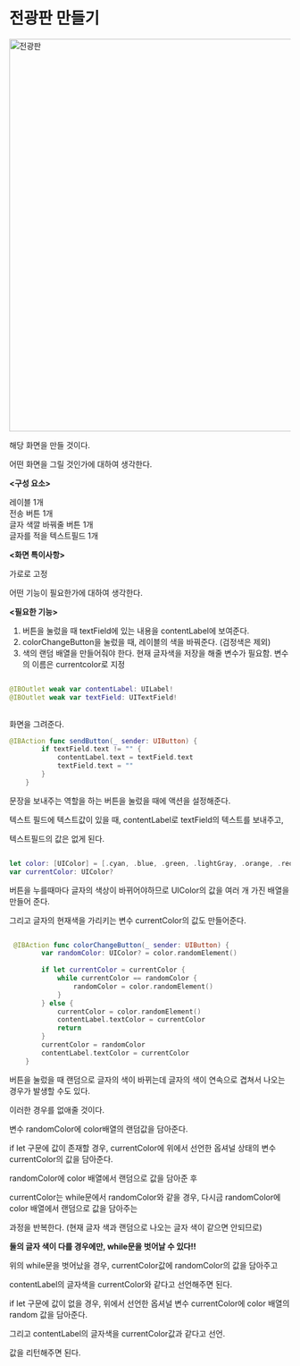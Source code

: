 전광판 만들기 
===

<img width="702" alt="전광판" src="https://user-images.githubusercontent.com/99719661/201527326-1d40c335-cbb1-4ec5-8ceb-3e931866e6bd.png">

해당 화면을 만들 것이다.     

어떤 화면을 그릴 것인가에 대하여 생각한다.     

**<구성 요소>**
    
레이블 1개   
전송 버튼 1개   
글자 색깔 바꿔줄 버튼 1개   
글자를 적을 텍스트필드 1개

**<화면 특이사항>**    

가로로 고정    

어떤 기능이 필요한가에 대하여 생각한다.    

**<필요한 기능>**   

1. 버튼을 눌렀을 때 textField에 있는 내용을 contentLabel에 보여준다.    
2. colorChangeButton을 눌렀을 때, 레이블의 색을 바꿔준다. (검정색은 제외)           
3. 색의 랜덤 배열을 만들어줘야 한다. 현재 글자색을 저장을 해줄 변수가 필요함. 변수의 이름은 currentcolor로 지정     

```swift

@IBOutlet weak var contentLabel: UILabel!     
@IBOutlet weak var textField: UITextField!    
    
```
화면을 그려준다.   

```swift
@IBAction func sendButton(_ sender: UIButton) {
        if textField.text != "" {
            contentLabel.text = textField.text
            textField.text = ""
        }
    }
```

문장을 보내주는 역할을 하는 버튼을 눌렀을 때에 액션을 설정해준다.   

텍스트 필드에 텍스트값이 있을 때, contentLabel로 textField의 텍스트를 보내주고,   

텍스트필드의 값은 없게 된다.   

```swift

let color: [UIColor] = [.cyan, .blue, .green, .lightGray, .orange, .red, .yellow, .magenta]
var currentColor: UIColor?

```
버튼을 누를때마다 글자의 색상이 바뀌어야하므로 UIColor의 값을 여러 개 가진 배열을 만들어 준다.   

그리고 글자의 현재색을 가리키는 변수 currentColor의 값도 만들어준다.   

```swift

 @IBAction func colorChangeButton(_ sender: UIButton) {
        var randomColor: UIColor? = color.randomElement()
        
        if let currentColor = currentColor {
            while currentColor == randomColor { 
                randomColor = color.randomElement()
            }
        } else {
            currentColor = color.randomElement()
            contentLabel.textColor = currentColor
            return
        }
        currentColor = randomColor
        contentLabel.textColor = currentColor
    }

```

버튼을 눌렀을 때 랜덤으로 글자의 색이 바뀌는데 글자의 색이 연속으로 겹쳐서 나오는 경우가 발생할 수도 있다. 

이러한 경우를 없애줄 것이다.   

변수 randomColor에 color배열의 랜덤값을 담아준다. 

if let 구문에 값이 존재할 경우, currentColor에 위에서 선언한 옵셔널 상태의 변수 currentColor의 값을 담아준다.       
   
randomColor에 color 배열에서 랜덤으로 값을 담아준 후         

currentColor는 while문에서 randomColor와 같을 경우, 다시금 randomColor에 color 배열에서 랜덤으로 값을 담아주는      

과정을 반복한다. (현재 글자 색과 랜덤으로 나오는 글자 색이 같으면 안되므로)

**둘의 글자 색이 다를 경우에만, while문을 벗어날 수 있다!!**

위의 while문을 벗어났을 경우, currentColor값에 randomColor의 값을 담아주고 

contentLabel의 글자색을 currentColor와 같다고 선언해주면 된다.   

if let 구문에 값이 없을 경우, 위에서 선언한 옵셔널 변수 currentColor에 color 배열의 random 값을 담아준다.   

그리고 contentLabel의 글자색을 currentColor값과 같다고 선언.   

값을 리턴해주면 된다.














